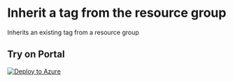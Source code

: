 # Inherit a tag from the resource group

Inherits an existing tag from a resource group

## Try on Portal

[![Deploy to Azure](http://azuredeploy.net/deploybutton.png)](https%3A%2F%2Fgithub.com%2Fseb07-cloud%2Fazure-policy%2Fblob%2F8114e5831f654d37d9a18411e6bb39ce609d2e47%2Ftagging-prod%2Fresource%2FInherit%2520a%2520tag%2520from%2520the%2520resource%2520group%2Fazurepolicy.json)


